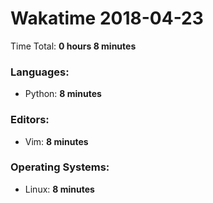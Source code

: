 # Wakatime 2018-04-23

Time Total: **0 hours 8 minutes**

### Languages:
- Python: **8 minutes** 

### Editors:
- Vim: **8 minutes** 

### Operating Systems:
- Linux: **8 minutes** 

